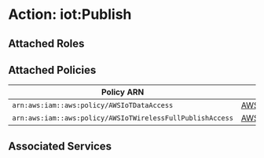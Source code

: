 # Action: iot:Publish

## Attached Roles

## Attached Policies

| Policy ARN | Policy Name |
|------------|-------------|
| `arn:aws:iam::aws:policy/AWSIoTDataAccess` | [AWSIoTDataAccess](../policies.md#awsiotdataaccess) |
| `arn:aws:iam::aws:policy/AWSIoTWirelessFullPublishAccess` | [AWSIoTWirelessFullPublishAccess](../policies.md#awsiotwirelessfullpublishaccess) |

## Associated Services

